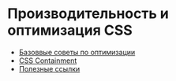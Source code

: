 # Производительность и оптимизация CSS

* [Базоввые советы по оптимизации](base-optimisations.md)
* [CSS Containment](contain.md)
* [Полезные ссылки](links.md)

